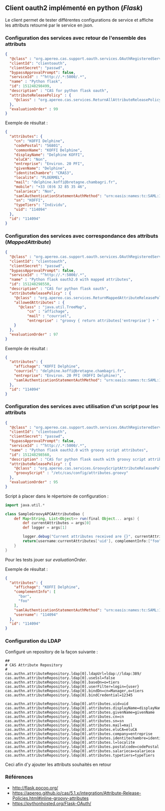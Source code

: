 ## Client oauth2 implémenté en python (*Flask*) ##

Le client permet de tester différentes configurations de service et affiche les
attributs retourné par le service en json.

### Configuration des services avec retour de l'ensemble des attributs ###

```json
{
  "@class" : "org.apereo.cas.support.oauth.services.OAuthRegisteredService",
  "clientId": "clientoauth",
  "clientSecret": "passwd",
  "bypassApprovalPrompt": false,
  "serviceId" : "^http://.*:5000/.*",
  "name" : "Python flask",
  "id": 151248298499,
  "description" : "CAS for python flask oauth",
  "attributeReleasePolicy" : {
    "@class" : "org.apereo.cas.services.ReturnAllAttributeReleasePolicy"
  },
  "evaluationOrder" : 99
}

```

Exemple de résultat :

```json
{
  "attributes": {
    "cn": "KOFFI Delphine", 
    "codePostal": "56801", 
    "commonName": "KOFFI Delphine", 
    "displayName": "Delphine KOFFI", 
    "eluCA": "Non", 
    "entreprise": "Environ. 20 PFI", 
    "givenName": "Delphine", 
    "identiteChambre": "CRA53", 
    "localite": "PLOERMEL", 
    "mail": "delphine.koffi@bretagne.chambagri.fr", 
    "mobile": "+33 (0)6 32 85 35 46", 
    "salarieca": "Non", 
    "samlAuthenticationStatementAuthMethod": "urn:oasis:names:tc:SAML:1.0:am:password", 
    "sn": "KOFFI", 
    "typeTiers": "Individu", 
    "uid": "114094"
  }, 
  "id": "114094"
}

```

### Configuration des services avec correspondance des attributs (*MappedAttribute*) ###

```json
{
  "@class" : "org.apereo.cas.support.oauth.services.OAuthRegisteredService",
  "clientId": "clientoauth",
  "clientSecret": "passwd",
  "bypassApprovalPrompt": false,
  "serviceId" : "^http://.*:5000/.*",
  "name" : "Python flask oauth2.0 with mapped attributes",
  "id": 151248298550,
  "description" : "CAS for python flask oauth",
  "attributeReleasePolicy" : {
    "@class" : "org.apereo.cas.services.ReturnMappedAttributeReleasePolicy",
    "allowedAttributes" : {
      "@class" : "java.util.TreeMap",
          "cn" : "affichage",
          "mail" : "courriel",
          "entreprise" : "groovy { return attributes['entreprise'] + ' (' + attributes['cn'] + ')' }"
    }
  },
  "evaluationOrder" : 97
}

```

Exemple de résultat :

```json
{
  "attributes": {
    "affichage": "KOFFI Delphine", 
    "courriel": "delphine.koffi@bretagne.chambagri.fr", 
    "entreprise": "Environ. 20 PFI (KOFFI Delphine)", 
    "samlAuthenticationStatementAuthMethod": "urn:oasis:names:tc:SAML:1.0:am:password"
  }, 
  "id": "114094"
}
```


### Configuration des services avec utilisation d'un script pour les attributs ###

```json
{
  "@class" : "org.apereo.cas.support.oauth.services.OAuthRegisteredService",
  "clientId": "clientoauth",
  "clientSecret": "passwd",
  "bypassApprovalPrompt": false,
  "serviceId" : "^http://.*:5000/.*",
  "name" : "Python flask oauth2.0 with groovy script attributes",
  "id": 151248298560,
  "description" : "CAS for python flask oauth with groovy script attributes",
  "attributeReleasePolicy" : {
    "@class" : "org.apereo.cas.services.GroovyScriptAttributeReleasePolicy",
    "groovyScript" : "/etc/cas/config/attributes.groovy"
  },
  "evaluationOrder" : 95
}

```

Script à placer dans le répertoire de configuration :

```groovy
import java.util.*

class SampleGroovyAPCAAttributeDao {
    def Map<String, List<Object>> run(final Object... args) {
        def currentAttributes = args[0]
        def logger = args[1]

        logger.debug("Current attributes received are {}", currentAttributes)
        return[username:currentAttributes['uid'], complementInfo:["foo", "bar"], affichage:currentAttributes['cn']]
    }
}
```

Pour les tests jouer sur *evaluationOrder*.

Exemple de résultat :

```json
{
  "attributes": {
    "affichage": "KOFFI Delphine", 
    "complementInfo": [
      "bar", 
      "foo"
    ], 
    "samlAuthenticationStatementAuthMethod": "urn:oasis:names:tc:SAML:1.0:am:password", 
    "username": "114094"
  }, 
  "id": "114094"
}
```

### Configuration du LDAP ###

Configuré un repository de la façon suivante :

```properties
##
# CAS Attribute Repository
#
cas.authn.attributeRepository.ldap[0].ldapUrl=ldap://ldap:389/
cas.authn.attributeRepository.ldap[0].useSsl=false
cas.authn.attributeRepository.ldap[0].baseDn=o=tiers
cas.authn.attributeRepository.ldap[0].userFilter=login={user}
cas.authn.attributeRepository.ldap[0].bindDn=cn=Manager,o=tiers
cas.authn.attributeRepository.ldap[0].bindCredential=12345

cas.authn.attributeRepository.ldap[0].attributes.uid=uid
cas.authn.attributeRepository.ldap[0].attributes.displayName=displayName
cas.authn.attributeRepository.ldap[0].attributes.givenName=givenName
cas.authn.attributeRepository.ldap[0].attributes.cn=cn
cas.authn.attributeRepository.ldap[0].attributes.sn=sn
cas.authn.attributeRepository.ldap[0].attributes.mail=mail
cas.authn.attributeRepository.ldap[0].attributes.eluCA=eluCA
cas.authn.attributeRepository.ldap[0].attributes.company=entreprise
cas.authn.attributeRepository.ldap[0].attributes.identitechambre=identiteChambre
cas.authn.attributeRepository.ldap[0].attributes.l=localite
cas.authn.attributeRepository.ldap[0].attributes.postalcode=codePostal
cas.authn.attributeRepository.ldap[0].attributes.salarieca=salarieca
cas.authn.attributeRepository.ldap[0].attributes.typetiers=typeTiers
```

Ceci afin d'y ajouter les attributs souhaités en retour

### Références ###

* http://flask.pocoo.org/
* https://apereo.github.io/cas/5.1.x/integration/Attribute-Release-Policies.html#inline-groovy-attributes
* https://pythonhosted.org/Flask-OAuth/
